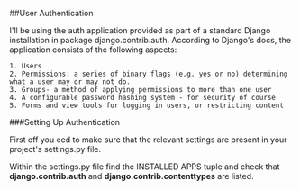 ##User Authentication  

I'll be using the auth application provided as part of a standard Django installation in package django.contrib.auth. According to Django's docs, the application consists  of the following aspects:  

    1. Users
    2. Permissions: a series of binary flags (e.g. yes or no) determining what a user may or may not do.  
    3. Groups- a method of applying permissions to more than one user  
    4. A configurable password hashing system - for security of course  
    5. Forms and view tools for logging in users, or restricting content  
    
###Setting Up Authentication  

First off you eed to make sure that the relevant settings are present in your project's settings.py file.  

Within the settings.py file find the INSTALLED APPS tuple and check that **django.contrib.auth** and **django.contrib.contenttypes** are listed.  
    
